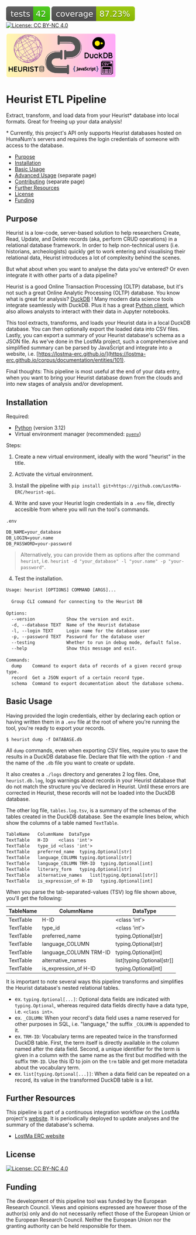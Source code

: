 ![count of tests](./docs/assets/tests-badge.svg)
![test coverage](./docs/assets/coverage-badge.svg)
[![License: CC BY-NC 4.0](https://img.shields.io/badge/License-CC_BY--NC_4.0-lightgrey.svg)](https://creativecommons.org/licenses/by-nc/4.0/)

<img src="./docs/assets/logo-transparent-1.png" style="width:300px" alt="Logo showing heurist on the left, a pipe in the middle, and output formats DuckDB, JavaScript and CSV on the right."/>

# Heurist ETL Pipeline

Extract, transform, and load data from your Heurist* database into local formats. Great for freeing up your data analysis!

\* Currently, this project's API only supports Heurist databases hosted on HumaNum's servers and requires the login credentials of someone with access to the database.

- [Purpose](#purpose)
- [Installation](#installation)
- [Basic Usage](#basic-usage)
- [Advanced Usage](./docs/AdvancedUsage.md) (separate page)
- [Contributing](./docs/ContributingFile.md) (separate page)
- [Further Resources](#further-resources)
- [License](#license)
- [Funding](#funding)

## Purpose

Heurist is a low-code, server-based solution to help researchers Create, Read, Update, and Delete records (aka, perform CRUD operations) in a relational database framework. In order to help non-technical users (i.e. historians, archeologists) quickly get to work entering and visualising their relational data, Heurist introduces a lot of complexity behind the scenes.

But what about when you want to analyse the data you've entered? Or even integrate it with other parts of a data pipeline?

Heurist is a good Online Transaction Processing (OLTP) database, but it's not such a great Online Analytic Processing (OLTP) database. You know what is great for analysis? [DuckDB](https://duckdb.org/) ! Many modern data science tools integrate seamlessly with DuckDB. Plus it has a great [Python client](https://duckdb.org/docs/api/python/overview), which also allows analysts to interact with their data in Jupyter notebooks.

This tool extracts, transforms, and loads your Heurist data in a local DuckDB database. You can then optionally export the loaded data into CSV files. Lastly, you can export a summary of your Heurist database's schema as a JSON file. As we've done in the LostMa project, such a comprehensive and simplified summary can be parsed by JavaScript and integrate into a website, i.e. [https://lostma-erc.github.io/](https://lostma-erc.github.io/corpus/documentation/entities/101).

Final thoughts: This pipeline is most useful at the end of your data entry, when you want to bring your Heurist database down from the clouds and into new stages of analysis and/or development.

## Installation

Required:
- [Python](https://realpython.com/installing-python/) (version 3.12)
- Virtual environment manager (recommended: [`pyenv`](https://github.com/pyenv/pyenv))

Steps:

1. Create a new virtual environment, ideally with the word "heurist" in the title.

2. Activate the virtual environment.

2. Install the pipeline with `pip install git+https://github.com/LostMa-ERC/heurist-api`.

2. Write and save your Heurist login credentials in a `.env` file, directly accesible from where you will run the tool's commands.

`.env`
```
DB_NAME=your_database
DB_LOGIN=your.name
DB_PASSWORD=your-password
```

> Alternatively, you can provide them as options after the command `heurist`, i.e. `heurist -d "your_database" -l "your.name" -p "your-password"`.

4. Test the installation.

```console
Usage: heurist [OPTIONS] COMMAND [ARGS]...

  Group CLI command for connecting to the Heurist DB

Options:
  --version            Show the version and exit.
  -d, --database TEXT  Name of the Heurist database
  -l, --login TEXT     Login name for the database user
  -p, --password TEXT  Password for the database user
  --testing            Whether to run in debug mode, default false.
  --help               Show this message and exit.

Commands:
  dump    Command to export data of records of a given record group type.
  record  Get a JSON export of a certain record type.
  schema  Command to export documentation about the database schema.
```

## Basic Usage

Having provided the login credentials, either by declaring each option or having written them in a `.env` file at the root of where you're running the tool, you're ready to export your records.

```shell
$ heurist dump -f DATABASE.db
```
All `dump` commands, even when exporting CSV files, require you to save the results in a DuckDB database file. Declare that file with the option `-f` and the name of the `.db` file you want to create or update.

It also creates a `./logs` directory and generates 2 log files. One, `heurist.db.log`, logs warnings about records in your Heurist database that do not match the structure you've declared in Heurist. Until these errors are corrected in Heurist, these records will not be loaded into the DuckDB database.

The other log file, `tables.log.tsv`, is a summary of the schemas of the tables created in the DuckDB database. See the example lines below, which show the columns of a table named `TextTable`.

```tsv
TableName	ColumnName	DataType
TextTable	H-ID	<class 'int'>
TextTable	type_id	<class 'int'>
TextTable	preferred_name	typing.Optional[str]
TextTable	language_COLUMN	typing.Optional[str]
TextTable	language_COLUMN TRM-ID	typing.Optional[int]
TextTable	literary_form	typing.Optional[str]
TextTable	alternative_names	list[typing.Optional[str]]
TextTable	is_expression_of H-ID	typing.Optional[int]
```

When you parse the tab-separated-values (TSV) log file shown above, you'll get the following:

|TableName|ColumnName|DataType|
|--|--|--|
|TextTable|H-ID|<class 'int'>|
|TextTable|type_id|<class 'int'>|
|TextTable|preferred_name|typing.Optional[str]|
|TextTable|language_COLUMN|typing.Optional[str]|
|TextTable|language_COLUMN TRM-ID|typing.Optional[int]|
|TextTable|alternative_names|list[typing.Optional[str]]|
|TextTable|is_expression_of H-ID|typing.Optional[int]|

It is important to note several ways this pipeline transforms and simplifies the Heurist database's nested relational tables.

- ex. `typing.Optional[...]`: Optional data fields are indicated with `typing.Optional`, whereas required data fields directly have a data type, i.e. `<class int>`.
- ex. `_COLUMN`: When your record's data field uses a name reserved for other purposes in SQL, i.e. "language," the suffix `_COLUMN` is appended to it.
- ex. `TRM-ID`: Vocabulary terms are repeated twice in the transformed DuckDB table. First, the term itself is directly available in the column named after the data field. Second, a unique identifier for the term is given in a column with the same name as the first but modified with the suffix `TRM-ID`. Use this ID to join on the `trm` table and get more metadata about the vocabulary term.
- ex. `list[typing.Optional[...]]`: When a data field can be repeated on a record, its value in the transformed DuckDB table is a list.

## Further Resources

This pipeline is part of a continuous integration workflow on the LostMa project's [website](https://lostma-erc.github.io/corpus). It is periodically deployed to update analyses and the summary of the database's schema.

- [LostMa ERC website](https://lostma-erc.github.io/corpus)

## License
[![License: CC BY-NC 4.0](https://img.shields.io/badge/License-CC_BY--NC_4.0-lightgrey.svg)](https://creativecommons.org/licenses/by-nc/4.0/)

## Funding

The development of this pipeline tool was funded by the European Research Council. Views and opinions expressed are however those of the author(s) only and do not necessarily reflect those of the European Union or the European Research Council. Neither the European Union nor the granting authority can be held responsible for them.
